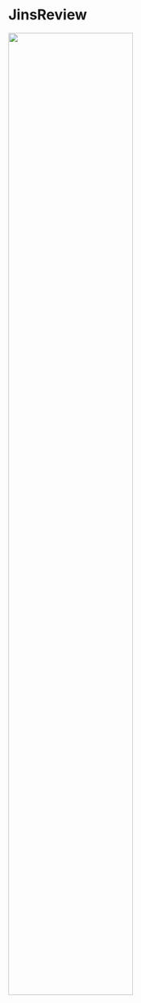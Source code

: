 # JinsReview

<img src="https://user-images.githubusercontent.com/32698480/76176042-93ed3e00-61f2-11ea-9ef7-2535d97994ef.png" height="70%">
